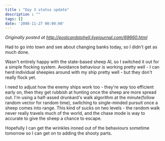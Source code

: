 ```yaml
---
title : "Day 3 status update"
description : ""
tags: []
date: '2008-11-27 00:00:00'
---
```


<i>Originally posted at <a href="http://postcardstohell.livejournal.com/69660.html">http://postcardstohell.livejournal.com/69660.html</a></i>

Had to go into town and see about changing banks today, so I didn't get as much done.

Wasn't entirely happy with the state-based sheep AI, so I switched it out for a simple flocking system. Avoidance behaviour is working pretty well - I can herd individual sheepies around with my ship pretty well - but they don't really flock yet.

I need to adjust how the enemy ships work too - they're *way* too efficient early on, then they get rubbish at hunting once the sheep are more spread out. I'm using a half-assed drunkard's walk algorithm at the minute(follow random vector for random time), switching to single-minded pursuit once a sheep comes into range. This kind of sucks on two levels - the random walk never really travels much of the world, and the chase mode is way to accurate to give the sheep a chance to escape.

Hopefully I can get the wrinkles ironed out of the behaviours sometime tomorrow so I can get on to adding the shooty parts.

<!--more-->
